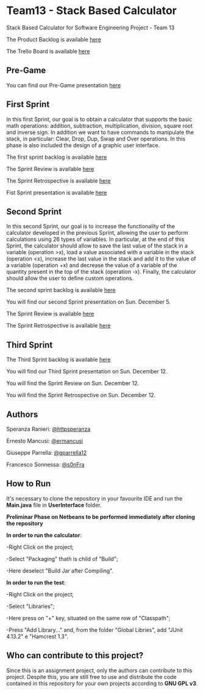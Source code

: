 # Team13 - Stack Based Calculator
Stack Based Calculator for Software Engineering Project - Team 13

The Product Backlog is available [here](https://docs.google.com/spreadsheets/d/1LAl9Ye-v_B1QAoQmLhA1dgFnolhaHTqy/edit?usp=sharing&ouid=114288661333988808015&rtpof=true&sd=true)

The Trello Board is available [here](https://trello.com/b/xHw2hRTP)


## Pre-Game
You can find our Pre-Game presentation [here](https://docs.google.com/presentation/d/1tVFWQDNnd2UsO3T_kk8nUfYtH7osDYNN/edit?usp=sharing&ouid=114288661333988808015&rtpof=true&sd=true)


## First Sprint
In this first Sprint, our goal is to obtain a calculator that supports the basic math operations: addition, subtraction, multiplication, division, square root and inverse sign.
In addition we want to have commands to manipulate the stack, in particular: Clear, Drop, Dup, Swap and Over operations.
In this phase is also included the design of a graphic user interface.

The first sprint backlog is available [here](https://docs.google.com/spreadsheets/d/1Q9QlEwOfzl2DQ3K-AtF7fwuvvETX_2zK/edit?usp=sharing&ouid=114288661333988808015&rtpof=true&sd=true)

The Sprint Review is available [here](https://docs.google.com/document/d/1b6Ugnyc16_WT_S3m8ui3NiM1wjTRkQyw/edit?usp=sharing&ouid=114288661333988808015&rtpof=true&sd=true)

The Sprint Retrospective is available [here](https://docs.google.com/document/d/161RfjZqIJH7EgHDvbQToV6mUUMA1G4Eu/edit?usp=sharing&ouid=114288661333988808015&rtpof=true&sd=true)

Fist Sprint presentation is available [here](https://docs.google.com/presentation/d/1PBarlg32BP50PnT7Vh31hP-WiHDWm2Eh/edit?usp=sharing&ouid=114288661333988808015&rtpof=true&sd=true)

## Second Sprint
In this second Sprint, our goal is to increase the functionality of the calculator developed in the previous Sprint, allowing the user to perform calculations using 26 types of variables.
In particular, at the end of this Sprint, the calculator should allow to save the last value of the stack in a variable (operation >x), load a value associated with a variable in the stack (operation <x), increase the last value in the stack and add it to the value of a variable (operation +x) and decrease the value of a variable of the quantity present in the top of the stack (operation -x). Finally, the calculator should allow the user to define custom operations.

The second sprint backlog is available [here](https://docs.google.com/spreadsheets/d/1UWp_Y9NHINfGEQZpec92-oT1uPaIZZuh/edit?usp=sharing&ouid=114288661333988808015&rtpof=true&sd=true)

You will find our second Sprint presentation on Sun. December 5.

The Sprint Review is available [here](https://docs.google.com/document/d/10ioFJa7Sr5AbBR-5ko4DmjhayVZ2SujA/edit?usp=sharing&ouid=114288661333988808015&rtpof=true&sd=true)

The Sprint Retrospective is available [here](https://docs.google.com/document/d/1ulzRUwaPfQsllOkhzwue3z69rQky84r8/edit?usp=sharing&ouid=114288661333988808015&rtpof=true&sd=true)


## Third Sprint

The Third Sprint backlog is available [here](https://docs.google.com/spreadsheets/d/1AjNkdsQb6IhvwqhNPyY-9PWMRXdOj_UO/edit?usp=sharing&ouid=114288661333988808015&rtpof=true&sd=true)

You will find our Third Sprint presentation on Sun. December 12.

You will find the Sprint Review on Sun. December 12.

You will find the Sprint Retrospective on Sun. December 12.

## Authors
Speranza Ranieri: [@httpsperanza](https://github.com/httpsperanza)

Ernesto Mancusi: [@ermancusi](https://github.com/ermancusi)

Giuseppe Parrella: [@gparrella12](https://github.com/gparrella12)

Francesco Sonnessa: [@s0nFra](https://github.com/s0nFra)


## How to Run
It's necessary to clone the repository in your favourite IDE and run the **Main.java** file in **UserInterface** folder.


**Preliminar Phase on Netbeans to be performed immediately after cloning the repository**

**In order to run the calculator**:

-Right Click on the project; 

-Select "Packaging" thath is child of "Build";

-Here deselect "Build Jar after Compiling".



**In order to run the test**:

-Right Click on the project; 

-Select "Libraries";

-Here press on "+" key, situated on the same row of "Classpath"; 

-Press "Add Library..." and, from the folder "Global Libries", add "JUnit 4.13.2" e "Hamcrest 1.3".


## Who can contribute to this project?
Since this is an assignment project, only the authors can contribute to this project. Despite this, you are still free to use and distribute the code contained in this repository for your own projects according to **GNU GPL v3**.
